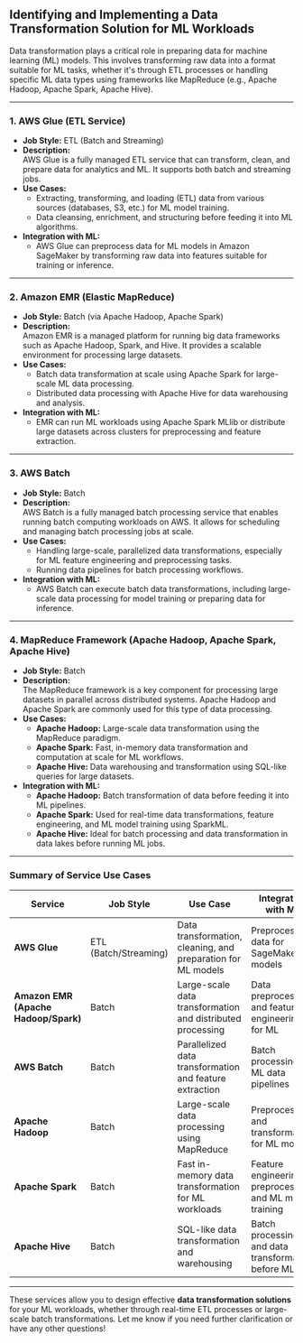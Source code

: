 ## **Identifying and Implementing a Data Transformation Solution for ML Workloads**

Data transformation plays a critical role in preparing data for machine learning (ML) models. This involves transforming raw data into a format suitable for ML tasks, whether it's through ETL processes or handling specific ML data types using frameworks like MapReduce (e.g., Apache Hadoop, Apache Spark, Apache Hive).

---

### **1. AWS Glue (ETL Service)**  
   - **Job Style:** ETL (Batch and Streaming)  
   - **Description:**  
     AWS Glue is a fully managed ETL service that can transform, clean, and prepare data for analytics and ML. It supports both batch and streaming jobs.  
   - **Use Cases:**  
     - Extracting, transforming, and loading (ETL) data from various sources (databases, S3, etc.) for ML model training.  
     - Data cleansing, enrichment, and structuring before feeding it into ML algorithms.  
   - **Integration with ML:**  
     - AWS Glue can preprocess data for ML models in Amazon SageMaker by transforming raw data into features suitable for training or inference.

---

### **2. Amazon EMR (Elastic MapReduce)**  
   - **Job Style:** Batch (via Apache Hadoop, Apache Spark)  
   - **Description:**  
     Amazon EMR is a managed platform for running big data frameworks such as Apache Hadoop, Spark, and Hive. It provides a scalable environment for processing large datasets.  
   - **Use Cases:**  
     - Batch data transformation at scale using Apache Spark for large-scale ML data processing.  
     - Distributed data processing with Apache Hive for data warehousing and analysis.  
   - **Integration with ML:**  
     - EMR can run ML workloads using Apache Spark MLlib or distribute large datasets across clusters for preprocessing and feature extraction.

---

### **3. AWS Batch**  
   - **Job Style:** Batch  
   - **Description:**  
     AWS Batch is a fully managed batch processing service that enables running batch computing workloads on AWS. It allows for scheduling and managing batch processing jobs at scale.  
   - **Use Cases:**  
     - Handling large-scale, parallelized data transformations, especially for ML feature engineering and preprocessing tasks.  
     - Running data pipelines for batch processing workflows.  
   - **Integration with ML:**  
     - AWS Batch can execute batch data transformations, including large-scale data processing for model training or preparing data for inference.

---

### **4. MapReduce Framework (Apache Hadoop, Apache Spark, Apache Hive)**  
   - **Job Style:** Batch  
   - **Description:**  
     The MapReduce framework is a key component for processing large datasets in parallel across distributed systems. Apache Hadoop and Apache Spark are commonly used for this type of data processing.  
   - **Use Cases:**  
     - **Apache Hadoop:** Large-scale data transformation using the MapReduce paradigm.  
     - **Apache Spark:** Fast, in-memory data transformation and computation at scale for ML workflows.  
     - **Apache Hive:** Data warehousing and transformation using SQL-like queries for large datasets.  
   - **Integration with ML:**  
     - **Apache Hadoop:** Batch transformation of data before feeding it into ML pipelines.  
     - **Apache Spark:** Used for real-time data transformations, feature engineering, and ML model training using SparkML.  
     - **Apache Hive:** Ideal for batch processing and data transformation in data lakes before running ML jobs.

---

### **Summary of Service Use Cases**  

| Service                            | Job Style | Use Case                                                     | Integration with ML                         |
|------------------------------------|-----------|--------------------------------------------------------------|---------------------------------------------|
| **AWS Glue**                       | ETL (Batch/Streaming) | Data transformation, cleaning, and preparation for ML models | Preprocessing data for SageMaker models     |
| **Amazon EMR (Apache Hadoop/Spark)**| Batch     | Large-scale data transformation and distributed processing   | Data preprocessing and feature engineering for ML |
| **AWS Batch**                      | Batch     | Parallelized data transformation and feature extraction       | Batch processing for ML data pipelines     |
| **Apache Hadoop**                  | Batch     | Large-scale data processing using MapReduce                   | Preprocessing and transformation for ML models |
| **Apache Spark**                   | Batch     | Fast in-memory data transformation for ML workloads          | Feature engineering, preprocessing, and ML model training |
| **Apache Hive**                    | Batch     | SQL-like data transformation and warehousing                 | Batch processing and data transformation before ML |

---

These services allow you to design effective **data transformation solutions** for your ML workloads, whether through real-time ETL processes or large-scale batch transformations. Let me know if you need further clarification or have any other questions!
